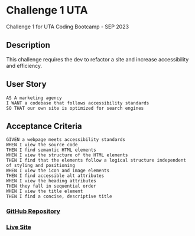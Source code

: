 # Challenge 1 UTA
Challenge 1 for UTA Coding Bootcamp - SEP 2023

## Description
This challenge requires the dev to refactor a site and increase accessibility and efficiency.

## User Story
```
AS A marketing agency
I WANT a codebase that follows accessibility standards
SO THAT our own site is optimized for search engines
```
## Acceptance Criteria
```
GIVEN a webpage meets accessibility standards
WHEN I view the source code
THEN I find semantic HTML elements
WHEN I view the structure of the HTML elements
THEN I find that the elements follow a logical structure independent of styling and positioning
WHEN I view the icon and image elements
THEN I find accessible alt attributes
WHEN I view the heading attributes
THEN they fall in sequential order
WHEN I view the title element
THEN I find a concise, descriptive title
```

### <a href="https://github.com/bmancuso3/challenge-1-uta">GitHub Repository</a>

### <a href="bmancuso3.github.io/challenge-1-uta">Live Site</a>
